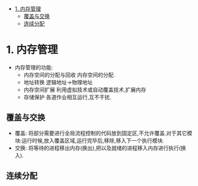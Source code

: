 <!-- TOC -->

- [1. 内存管理](#1-内存管理)
    - [覆盖与交换](#覆盖与交换)
    - [连续分配](#连续分配)

<!-- /TOC -->
# 1. 内存管理
   - 内存管理的功能:
      - 内存空间的分配与回收 内存空间的分配.
      - 地址转换 逻辑地址->物理地址
      - 内存空间扩展 利用虚拟技术或自动覆盖技术,扩展内存
      - 存储保护 各道作业相互运行,互不干扰.
## 覆盖与交换
  - 覆盖: 将部分需要进行全局流程控制的代码放到固定区,不允许覆盖.对于其它模块:运行时候,放入覆盖区域,运行完毕后,移除,移入下一个执行模块.
  - 交换: 将等待的进程移出内存(换出),把以及就绪的进程移入内存进行执行(换入).

## 连续分配
      